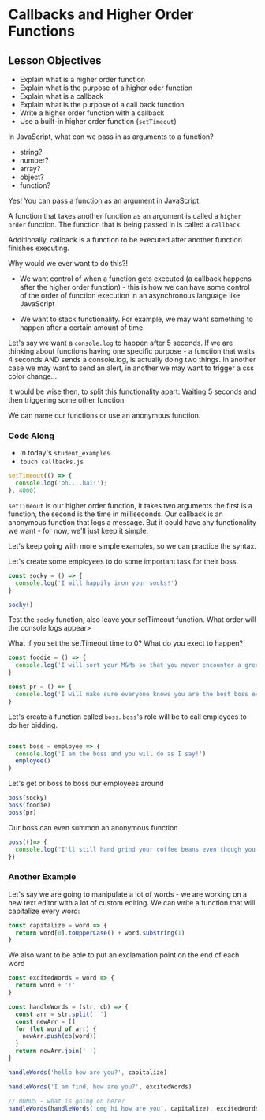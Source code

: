 # Callbacks and Higher Order Functions

## Lesson Objectives

- Explain what is a higher order function
- Explain what is the purpose of a higher oder function
- Explain what is a callback
- Explain what is the purpose of a call back function
- Write a higher order function with a callback
- Use a built-in higher order function (`setTimeout`)


In JavaScript, what can we pass in as arguments to a function?
- string?
- number?
- array?
- object?
- function?

Yes! You can pass a function as an argument in JavaScript.

A function that takes another function as an argument is called a `higher order` function. The function that is being passed in is called a `callback`.

Additionally, callback is a function to be executed after another function finishes executing.

Why would we ever want to do this?!

- We want control of when a function gets executed (a callback happens after the higher order function) - this is how we can have some control of the order of function execution in an asynchronous language like JavaScript

- We want to stack functionality. For example, we may want something to happen after a certain amount of time.

Let's say we want a `console.log` to happen after 5 seconds. If we are thinking about functions having one specific purpose - a function that waits 4 seconds AND sends a console.log, is actually doing two things. In another case we may want to send an alert, in another we may want to trigger a css color change...

It would be wise then, to split this functionality apart: Waiting 5 seconds and then triggering some other function.

We can name our functions or use an anonymous function.

### Code Along

- In today's `student_examples`
- `touch callbacks.js`

```js
setTimeout(() => {
  console.log('oh....hai!');
}, 4000)
```

`setTimeout` is our higher order function, it takes two arguments the first is a function, the second is the time in milliseconds. Our callback is an anonymous function that logs a message. But it could have any functionality we want - for now, we'll just keep it simple.


Let's keep going with more simple examples, so we can practice the syntax.

Let's create some employees to do some important task for their boss.

```js
const socky = () => {
  console.log('I will happily iron your socks!')
}

socky()
```

Test the `socky` function, also leave your setTimeout function. What order will the console logs appear>

What if you set the setTimeout time to 0? What do you exect to happen?

```js
const foodie = () => {
  console.log('I will sort your M&Ms so that you never encounter a green one!')
}

const pr = () => {
  console.log('I will make sure everyone knows you are the best boss ever')
}
```

Let's create a function called `boss`. `boss`'s role will be to call employees to do her bidding.

```js

const boss = employee => {
  console.log('I am the boss and you will do as I say!')
  employee()
}

```


Let's get or boss to boss our employees around

```js
boss(socky)
boss(foodie)
boss(pr)
```

Our boss can even summon an anonymous function

```js
boss(()=> {
  console.log("I'll still hand grind your coffee beans even though you never remember my name")
})
```

### Another Example

Let's say we are going to manipulate a lot of words - we are working on a new text editor with a lot of custom editing. We can write a function that will capitalize every word:

```js
const capitalize = word => {
  return word[0].toUpperCase() + word.substring(1)
}
```

We also want to be able to put an exclamation point on the end of each word

```js
const excitedWords = word => {
  return word + '!'
}
```

```js
const handleWords = (str, cb) => {
  const arr = str.split(' ')
  const newArr = []
  for (let word of arr) {
    newArr.push(cb(word))
  }
  return newArr.join(' ')
}

handleWords('hello how are you?', capitalize)

handleWords('I am find, how are you?', excitedWords)

// BONUS - what is going on here?
handleWords(handleWords('omg hi how are you', capitalize), excitedWords)
```

